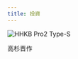 ```yaml
---
title: 投資
---
```


<img src="https://i.gyazo.com/407fffffd7d5a55e60fff438e24ba4ab.png" alt="HHKB Pro2 Type-S">

高杉晋作
